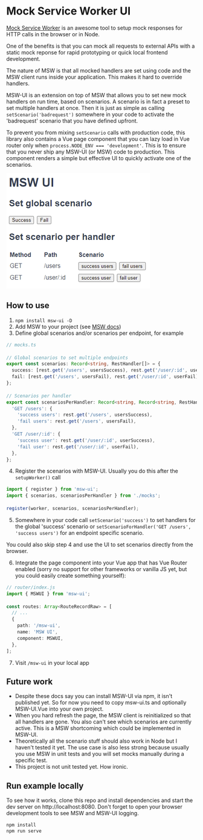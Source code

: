 # Mock Service Worker UI

[Mock Service Worker](https://mswjs.io) is an awesome tool to setup mock responses for HTTP calls in the browser or in Node.

One of the benefits is that you can mock all requests to external APIs with a static mock reponse for rapid prototyping or quick local frontend development.

The nature of MSW is that all mocked handlers are set using code and the MSW client runs inside your application. This makes it hard to override handlers.

MSW-UI is an extension on top of MSW that allows you to set new mock handlers on run time, based on scenarios. A scenario is in fact a preset to set multiple handlers at once.
Then it is just as simple as calling `setScenario('badrequest')` somewhere in your code to activate the 'badrequest' scenario that you have defined upfront.

To prevent you from mixing `setScenario` calls with production code, this library also contains a Vue page component that you can lazy load in Vue router only when `process.NODE_ENV === 'development'`. This is to ensure that you never ship any MSW-UI (or MSW) code to production.
This component renders a simple but effective UI to quickly activate one of the scenarios.

![MSW-UI](./msw-ui.png)

## How to use

1. `npm install msw-ui -D`
2. Add MSW to your project (see [MSW docs](https://mswjs.io/docs/getting-started/integrate/browser))
3. Define global scenarios and/or scenarios per endpoint, for example

```typescript
// mocks.ts

// Global scenarios to set multiple endpoints
export const scenarios: Record<string, RestHandler[]> = {
  success: [rest.get('/users', usersSuccess), rest.get('/user/:id', userSuccess)],
  fail: [rest.get('/users', usersFail), rest.get('/user/:id', userFail)],
};

// Scenarios per handler
export const scenariosPerHandler: Record<string, Record<string, RestHandler>> = {
  'GET /users': {
    'success users': rest.get('/users', usersSuccess),
    'fail users': rest.get('/users', usersFail),
  },
  'GET /user/:id': {
    'success user': rest.get('/user/:id', userSuccess),
    'fail user': rest.get('/user/:id', userFail),
  },
};
```

4. Register the scenarios with MSW-UI. Usually you do this after the `setupWorker()` call

```typescript
import { register } from 'msw-ui';
import { scenarios, scenariosPerHandler } from './mocks';

register(worker, scenarios, scenariosPerHandler);
```

5. Somewhere in your code call `setScenario('success')` to set handlers for the global 'success' scenario or `setScenarioForHandler('GET /users', 'success users')` for an endpoint specific scenario.

You could also skip step 4 and use the UI to set scenarios directly from the browser.

6. Integrate the page component into your Vue app that has Vue Router enabled (sorry no support for other frameworks or vanilla JS yet, but you could easily create something yourself):

```typescript
// router/index.js
import { MSWUI } from 'msw-ui';

const routes: Array<RouteRecordRaw> = [
  // ...
  {
    path: '/msw-ui',
    name: 'MSW UI',
    component: MSWUI,
  },
];
```

7. Visit `/msw-ui` in your local app

## Future work

- Despite these docs say you can install MSW-UI via npm, it isn't published yet. So for now you need to copy msw-ui.ts and optionally MSW-UI.Vue into your own project.
- When you hard refresh the page, the MSW client is reinitialized so that all handlers are gone. You also can't see which scenarios are currently active. This is a MSW shortcoming which could be implemented in MSW-UI.
- Theoretically all the scenario stuff should also work in Node but I haven't tested it yet. The use case is also less strong because usually you use MSW in unit tests and you will set mocks manually during a specific test.
- This project is not unit tested yet. How ironic.

## Run example locally

To see how it works, clone this repo and install dependencies and start the dev server on http://localhost:8080.
Don't forget to open your browser development tools to see MSW and MSW-UI logging.

```
npm install
npm run serve
```
